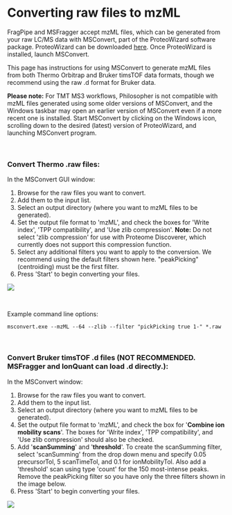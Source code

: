 # Converting raw files to mzML

FragPipe and MSFragger accept mzML files, which can be generated from your raw LC/MS data with MSConvert, part of the ProteoWizard software package. ProteoWizard can be downloaded [here](http://www.proteowizard.org/download.html). Once ProteoWizard is installed, launch MSConvert.

This page has instructions for using MSConvert to generate mzML files from both Thermo Orbitrap and Bruker timsTOF data formats, though we recommend using the raw .d format for Bruker data.

**Please note:** For TMT MS3 workflows, Philosopher is not compatible with mzML files generated using some older versions of MSConvert, and the Windows taskbar may open an earlier version of MSConvert even if a more recent one is installed. Start MSConvert by clicking on the Windows icon, scrolling down to the desired (latest) version of ProteoWizard, and launching  MSConvert program.

<br>

### Convert Thermo .raw files:
In the MSConvert GUI window:
1. Browse for the raw files you want to convert.
2. Add them to the input list.
3. Select an output directory (where you want to mzML files to be generated).
4. Set the output file format to 'mzML', and check the boxes for 'Write index', 'TPP compatibility', and 'Use zlib compression'. **Note:** Do not select 'zlib compression' for use with Proteome Discoverer, which currently does not support this compression function.
5. Select any additional filters you want to apply to the conversion. We recommend using the default filters shown here. "peakPicking" (centroiding) must be the first filter.
6. Press 'Start' to begin converting your files.

![](https://raw.githubusercontent.com/Nesvilab/FragPipe/gh-pages/images/msconvert.png)

<br>

Example command line options:

`msconvert.exe --mzML --64 --zlib --filter "pickPicking true 1-" *.raw`

<br>

### Convert Bruker timsTOF .d files (NOT RECOMMENDED. MSFragger and IonQuant can load .d directly.):
In the MSConvert window:
1. Browse for the raw files you want to convert.
2. Add them to the input list.
3. Select an output directory (where you want to mzML files to be generated).
4. Set the output file format to 'mzML', and check the box for '**Combine ion mobility scans**'. The boxes for 'Write index', 'TPP compatibility', and 'Use zlib compression' should also be checked.
5. Add '**scanSumming**' and '**threshold**'. To create the scanSumming filter, select 'scanSumming' from the drop down menu and specify 0.05 precursorTol, 5 scanTimeTol, and 0.1 for ionMobilityTol. Also add a 'threshold' scan using type 'count' for the 150 most-intense peaks. Remove the peakPicking filter so you have only the three filters shown in the image below.
6. Press 'Start' to begin converting your files.

![](https://raw.githubusercontent.com/Nesvilab/FragPipe/gh-pages/images/10.jpg)
